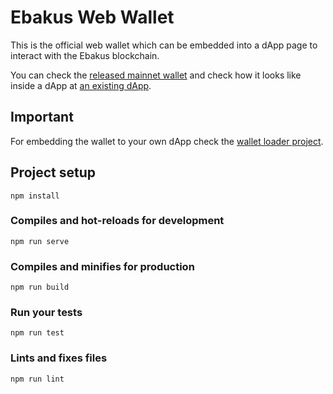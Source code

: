 # Ebakus Web Wallet

This is the official web wallet which can be embedded into a dApp page to interact with the Ebakus blockchain.

You can check the [released mainnet wallet](https://wallet.ebakus.com) and check how it looks like inside a dApp at [an existing dApp](https://demo.ebakus.com).

## Important

For embedding the wallet to your own dApp check the [wallet loader project](https://github.com/ebakus/ebakus-web-wallet-loader).

## Project setup
```
npm install
```

### Compiles and hot-reloads for development
```
npm run serve
```

### Compiles and minifies for production
```
npm run build
```

### Run your tests
```
npm run test
```

### Lints and fixes files
```
npm run lint
```